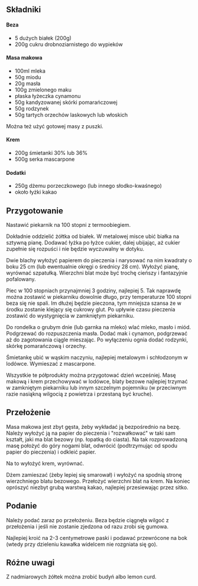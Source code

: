 Składniki
---------

#### Beza

- 5 dużych białek (200g)
- 200g cukru drobnoziarnistego do wypieków

#### Masa makowa

- 100ml mleka
- 50g miodu
- 20g masła
- 100g zmielonego maku
- płaska łyżeczka cynamonu
- 50g kandyzowanej skórki pomarańczowej
- 50g rodzynek
- 50g tartych orzechów laskowych lub włoskich

Można też użyć gotowej masy z puszki.

#### Krem
- 200g śmietanki 30% lub 36%
- 500g serka mascarpone

#### Dodatki

- 250g dżemu porzeczkowego (lub innego słodko-kwaśnego)
- około łyżki kakao



Przygotowanie
-------------

Nastawić piekarnik na 100 stopni z termoobiegiem.

Dokładnie oddzielić żółtka od białek. W metalowej misce ubić białka na sztywną
pianę. Dodawać łyżka po łyżce cukier, dalej ubijając, aż cukier zupełnie się
rozpuści i nie będzie wyczuwalny w dotyku.

Dwie blachy wyłożyć papierem do pieczenia i narysować na nim kwadraty o boku 25
cm (lub ewentualnie okręgi o średnicy 28 cm).  Wyłożyć pianę, wyrównać
szpatułką. Wierzchni blat może być trochę cieńszy i fantazyjnie pofalowany.

Piec w 100 stopniach przynajmniej 3 godziny, najlepiej 5. Tak naprawdę można
zostawić w piekarniku dowolnie długo, przy temperaturze 100 stopni beza się nie
spali. Im dłużej będzie pieczona, tym mniejsza szansa że w środku zostanie
klejący się cukrowy glut. Po upływie czasu pieczenia zostawić do wystygnięcia w
zamkniętym piekarniku.

Do rondelka o grubym dnie (lub garnka na mleko) wlać mleko, masło i miód.
Podgrzewać do rozpuszczenia masła. Dodać mak i cynamon, podgrzewać aż do
zagotowania ciągle mieszając. Po wyłączeniu ognia dodać rodzynki, skórkę
pomarańczową i orzechy.

Śmietankę ubić w wąskim naczyniu, najlepiej metalowym i schłodzonym w lodówce.
Wymieszać z mascarpone.

Wszystkie te półprodukty można przygotować dzień wcześniej. Masę makową i krem
przechowywać w lodówce, blaty bezowe najlepiej trzymać w zamkniętym piekarniku
lub innym szczelnym pojemniku (w przeciwnym razie nasiąkną wilgocią z powietrza
i przestaną być kruche).



Przełożenie
-----------

Masa makowa jest zbyt gęsta, żeby wykładać ją bezpośrednio na bezę. Należy
wyłożyć ją na papier do pieczenia i "rozwałkować" w taki sam kształt, jaki ma
blat bezowy (np. łopatką do ciasta). Na tak rozprowadzoną masę położyć do góry
nogami blat, odwrócić (podtrzymując od spodu papier do pieczenia) i odkleić
papier.

Na to wyłożyć krem, wyrównać.

Dżem zamieszać (żeby lepiej się smarował) i wyłożyć na spodnią stronę
wierzchniego blatu bezowego. Przełożyć wierzchni blat na krem. Na koniec
oprószyć niezbyt grubą warstwą kakao, najlepiej przesiewając przez sitko.



Podanie
-------

Należy podać zaraz po przełożeniu. Beza będzie ciągnęła wilgoć z przełożenia i
jeśli nie zostanie zjedzona od razu zrobi się gumowa.

Najlepiej kroić na 2-3 centymetrowe paski i podawać przewrócone na bok (wtedy
przy dzieleniu kawałka widelcem nie rozgniata się go).



Różne uwagi
-----------

Z nadmiarowych żółtek można zrobić budyń albo lemon curd.
